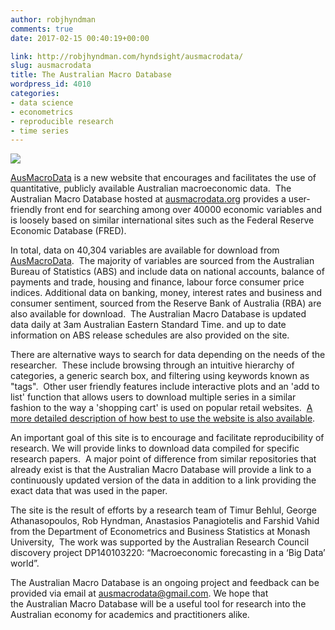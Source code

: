```yaml
---
author: robjhyndman
comments: true
date: 2017-02-15 00:40:19+00:00

link: http://robjhyndman.com/hyndsight/ausmacrodata/
slug: ausmacrodata
title: The Australian Macro Database
wordpress_id: 4010
categories:
- data science
- econometrics
- reproducible research
- time series
---
```


[![](/files/Screenshot-from-2017-02-15-11-30-04.png)](http://ausmacrodata.org)

[AusMacroData](http://ausmacrodata.org) is a new website that encourages and facilitates the use of quantitative, publicly available Australian macroeconomic data.  The Australian Macro Database hosted at [ausmacrodata.org](http://ausmacrodata.org/) provides a user-friendly front end for searching among over 40000 economic variables and is loosely based on similar international sites such as the Federal Reserve Economic Database (FRED). <!-- more -->

In total, data on 40,304 variables are available for download from [AusMacroData](http://ausmacrodata.org).  The majority of variables are sourced from the Australian Bureau of Statistics (ABS) and include data on national accounts, balance of payments and trade, housing and finance, labour force consumer price indices. Additional data on banking, money, interest rates and business and consumer sentiment, sourced from the Reserve Bank of Australia (RBA) are also available for download.  The Australian Macro Database is updated data daily at 3am Australian Eastern Standard Time. and up to date information on ABS release schedules are also provided on the site. 

There are alternative ways to search for data depending on the needs of the researcher.  These include browsing through an intuitive hierarchy of categories, a generic search box, and filtering using keywords known as "tags".  Other user friendly features include interactive plots and an 'add to list' function that allows users to download multiple series in a similar fashion to the way a 'shopping cart' is used on popular retail websites.  [A more detailed description of how best to use the website is also available](/publications/ausmacrodata/).

An important goal of this site is to encourage and facilitate reproducibility of research. We will provide links to download data compiled for specific research papers.  A major point of difference from similar repositories that already exist is that the Australian Macro Database will provide a link to a continuously updated version of the data in addition to a link providing the exact data that was used in the paper. 

The site is the result of efforts by a research team of Timur Behlul, George Athanasopoulos, Rob Hyndman, Anastasios Panagiotelis and Farshid Vahid from the Department of Econometrics and Business Statistics at Monash University,  The work was supported by the Australian Research Council discovery project DP140103220: “Macroeconomic forecasting in a ‘Big Data’ world”.

The Australian Macro Database is an ongoing project and feedback can be provided via email at [ausmacrodata@gmail.com](mailto:ausmacrodata@gmail.com). We hope that the Australian Macro Database will be a useful tool for research into the Australian economy for academics and practitioners alike.
